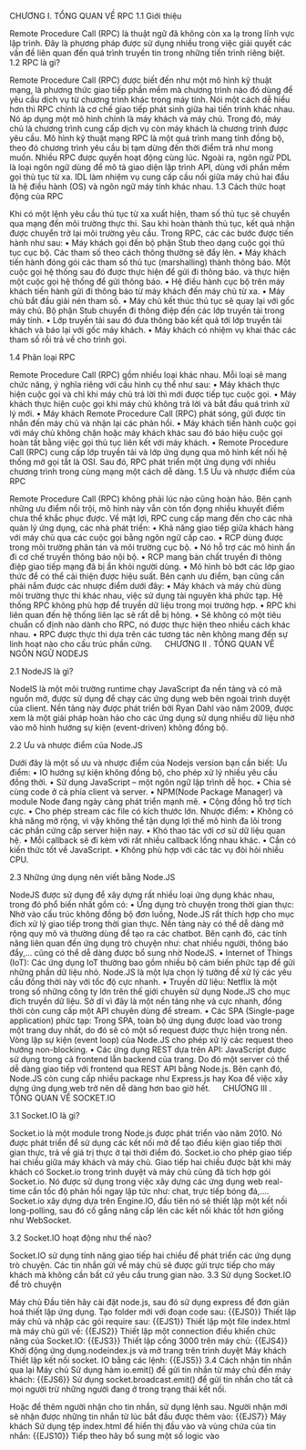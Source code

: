 

CHƯƠNG I. TỔNG QUAN VỀ RPC
1.1	 Giới thiệu
    
Remote Procedure Call (RPC) là thuật ngữ đã không còn xa lạ trong lĩnh vực lập trình. Đây là phương pháp được sử dụng nhiều trong việc giải quyết các vấn đề liên quan đến quá trình truyền tin trong những tiến trình riêng biệt. 
1.2	 RPC là gì?

 

Remote Procedure Call (RPC) được biết đến như một mô hình kỹ thuật mạng, là phương thức giao tiếp phần mềm mà chương trình nào đó dùng để yêu cầu dịch vụ từ chương trình khác trong máy tính. Nói một cách dễ hiểu hơn thì RPC chính là cơ chế giao tiếp phát sinh giữa hai tiến trình khác nhau. Nó áp dụng một mô hình chính là máy khách và máy chủ. Trong đó, máy chủ là chương trình cung cấp dịch vụ còn máy khách là chương trình được yêu cầu.
Mô hình kỹ thuật mạng RPC là một quá trình mang tính đồng bộ, theo đó chương trình yêu cầu bị tạm dừng đến thời điểm trả như mong muốn. Nhiều RPC được quyền hoạt động cùng lúc. Ngoài ra, ngôn ngữ PDL là loại ngôn ngữ dùng để mô tả giao diện lập trình API, dùng với phần mềm gọi thủ tục từ xa. IDL làm nhiệm vụ cung cấp cầu nối giữa máy chủ hai đầu là hệ điều hành (OS) và ngôn ngữ máy tính khác nhau.
1.3	 Cách thức hoạt động của RPC

Khi có một lệnh yêu cầu thủ tục từ xa xuất hiện, tham số thủ tục sẽ chuyển qua mạng đến môi trường thực thi. Sau khi hoàn thành thủ tục, kết quả nhận được chuyển trở lại môi trường yêu cầu. Trong RPC, các các bước được tiến hành như sau:
•	Máy khách gọi đến bộ phận Stub theo dạng cuộc gọi thủ tục cục bộ. Các tham số theo cách thông thường sẽ đẩy lên.
•	Máy khách tiến hành đóng gói các tham số thủ tục (marshalling) thành thông báo. Một cuộc gọi hệ thống sau đó được thực hiện để gửi đi thông báo. và thực hiện một cuộc gọi hệ thống để gửi thông báo.
•	Hệ điều hành cục bộ trên máy khách tiến hành gửi đi thông báo từ máy khách đến máy chủ từ xa.
•	Máy chủ bắt đầu giải nén tham số.
•	Máy chủ kết thúc thủ tục sẽ quay lại với gốc máy chủ. Bộ phận Stub chuyển đi thông điệp đến các lớp truyền tải trong máy tính.
•	Lớp truyền tải sau đó đưa thông báo kết quả tới lớp truyền tải khách và báo lại với gốc máy khách.
•	Máy khách có nhiệm vụ khai thác các tham số rồi trả về cho trình gọi.

1.4	 Phân loại RPC

Remote Procedure Call (RPC) gồm nhiều loại khác nhau. Mỗi loại sẽ mang chức năng, ý nghĩa riêng với cấu hình cụ thể như sau:
•	Máy khách thực hiện cuộc gọi và chỉ khi máy chủ trả lời thì mới được tiếp tục cuộc gọi.
•	Máy khách thực hiện cuộc gọi khi máy chủ không trả lời và bắt đầu quá trình xử lý mới.
•	Máy khách Remote Procedure Call (RPC) phát sóng, gửi được tin nhắn đến máy chủ và nhận lại các phản hồi.
•	Máy khách tiến hành cuộc gọi với máy chủ không chặn hoặc máy khách khác sau đó báo hiệu cuộc gọi hoàn tất bằng việc gọi thủ tục liên kết với máy khách.
•	Remote Procedure Call (RPC) cung cấp lớp truyền tải và lớp ứng dụng qua mô hình kết nối hệ thống mở gọi tắt là OSI. Sau đó, RPC phát triển một ứng dụng với nhiều chương trình trong cùng mạng một cách dễ dàng.
1.5	 Ưu và nhược điểm của RPC 

Remote Procedure Call (RPC) không phải lúc nào cũng hoàn hảo. Bên cạnh những ưu điểm nổi trội, mô hình này vẫn còn tồn đọng nhiều khuyết điểm chưa thể khắc phục được. Về mặt lợi, RPC cung cấp mang đến cho các nhà quản lý ứng dụng, các nhà phát triển:
•	Khả năng giao tiếp giữa khách hàng với máy chủ qua các cuộc gọi bằng ngôn ngữ cấp cao.
•	RCP dùng được trong môi trường phân tán và môi trường cục bộ.
•	Nó hỗ trợ các mô hình ẩn đi cơ chế truyền thông báo nội bộ.
•	RCP mang bản chất truyền đi thông điệp giao tiếp mạng đã bị ẩn khỏi người dùng.
•	Mô hình bỏ bớt các lớp giao thức để có thể cải thiện được hiệu suất.
Bên cạnh ưu điểm, bạn cũng cần phải nắm được các nhược điểm dưới đây:
•	Máy khách và máy chủ dùng môi trường thực thi khác nhau, việc sử dụng tài nguyên khá phức tạp. Hệ thống RPC không phù hợp để truyền dữ liệu trong mọi trường hợp.
•	RPC khi liên quan đến hệ thống liên lạc sẽ rất dễ bị hỏng.
•	Sẽ không có một tiêu chuẩn cố định nào dành cho RPC, nó được thực hiện theo nhiều cách khác nhau.
•	RPC được thực thi dựa trên các tương tác nên không mang đến sự linh hoạt nào cho cấu trúc phần cứng.
 
CHƯƠNG II . TỔNG QUAN VỀ NGÔN NGỮ NODEJS

2.1 NodeJS là gì?

NodeIS là một môi trường runtime chạy JavaScript đa nền tảng và có mã nguồn mở, được sử dụng để chạy các ứng dụng web bên ngoài trình duyệt của client. Nền tảng này được phát triển bởi Ryan Dahl vào năm 2009, được xem là một giải pháp hoàn hảo cho các ứng dụng sử dụng nhiều dữ liệu nhờ vào mô hình hướng sự kiện (event-driven) không đồng bộ.

2.2 Ưu và nhược điểm của Node.JS

Dưới đây là một số ưu và nhược điểm của Nodejs version bạn cần biết:
Ưu điểm:
•	IO hướng sự kiện không đồng bộ, cho phép xử lý nhiều yêu cầu đồng thời.
•	Sử dụng JavaScript – một ngôn ngữ lập trình dễ học.
•	Chia sẻ cùng code ở cả phía client và server.
•	NPM(Node Package Manager) và module Node đang ngày càng phát triển mạnh mẽ.
•	Cộng đồng hỗ trợ tích cực.
•	Cho phép stream các file có kích thước lớn.
Nhược điểm:
•	Không có khả năng mở rộng, vì vậy không thể tận dụng lợi thế mô hình đa lõi trong các phần cứng cấp server hiện nay.
•	Khó thao tác với cơ sử dữ liệu quan hệ.
•	Mỗi callback sẽ đi kèm với rất nhiều callback lồng nhau khác.
•	Cần có kiến thức tốt về JavaScript.
•	Không phù hợp với các tác vụ đòi hỏi nhiều CPU.


2.3 Những ứng dụng nên viết bằng Node.JS

NodeJS được sử dụng để xây dựng rất nhiều loại ứng dụng khác nhau, trong đó phổ biến nhất gồm có:
•	Ứng dụng trò chuyện trong thời gian thực: Nhờ vào cấu trúc không đồng bộ đơn luồng, Node.JS rất thích hợp cho mục đích xử lý giao tiếp trong thời gian thực. Nền tảng này có thể dễ dàng mở rộng quy mô và thường dùng để tạo ra các chatbot. Bên cạnh đó, các tính năng liên quan đến ứng dụng trò chuyện như: chat nhiều người, thông báo đẩy,… cũng có thể dễ dàng được bổ sung nhờ NodeJS.
•	Internet of Things (IoT): Các ứng dụng IoT thường bao gồm nhiều bộ cảm biến phức tạp để gửi những phần dữ liệu nhỏ. Node.JS là một lựa chọn lý tưởng để xử lý các yêu cầu đồng thời này với tốc độ cực nhanh.
•	Truyền dữ liệu: Netflix là một trong số những công ty lớn trên thế giới chuyên sử dụng Node.JS cho mục đích truyền dữ liệu. Sở dĩ vì đây là một nền tảng nhẹ và cực nhanh, đồng thời còn cung cấp một API chuyên dùng để stream.
•	Các SPA (Single-page application) phức tạp: Trong SPA, toàn bộ ứng dụng được load vào trong một trang duy nhất, do đó sẽ có một số request được thực hiện trong nền. Vòng lặp sự kiện (event loop) của Node.JS cho phép xử lý các request theo hướng non-blocking.
•	Các ứng dụng REST dựa trên API: JavaScript được sử dụng trong cả frontend lẫn backend của trang. Do đó một server có thể dễ dàng giao tiếp với frontend qua REST API bằng Node.js. Bên cạnh đó, Node.JS còn cung cấp nhiều package như Express.js hay Koa để việc xây dựng ứng dụng web trở nên dễ dàng hơn bao giờ hết.
 
CHƯƠNG III . TỔNG QUAN VỀ SOCKET.IO

3.1 Socket.IO là gì?

 
Socket.io là một module trong Node.js được phát triển vào năm 2010. Nó được phát triển để sử dụng các kết nối mở để tạo điều kiện giao tiếp thời gian thực, trả về giá trị thực ở tại thời điểm đó. Socket.io cho phép giao tiếp hai chiều giữa máy khách và máy chủ. Giao tiếp hai chiều được bật khi máy khách có Socket.io trong trình duyệt và máy chủ cũng đã tích hợp gói Socket.io.
Nó được sử dụng trong việc xây dựng các ứng dụng web real-time cần tốc độ phản hồi ngay lập tức như: chat, trực tiếp bóng đá,…. Socket.io xây dựng dựa trên Engine.IO, đầu tiên nó sẽ thiết lập một kết nối long-polling, sau đó cố gắng nâng cấp lên các kết nối khác tốt hơn giống như WebSocket.

3.2 Socket.IO hoạt động như thế nào?

 

Socket.IO sử dụng tính năng giao tiếp hai chiều để phát triển các ứng dụng trò chuyện. Các tin nhắn gửi về máy chủ sẽ được gửi trực tiếp cho máy khách mà không cần bất cứ yêu cầu trung gian nào.
3.3 Sử dụng Socket.IO để trò chuyện

Máy chủ
Đầu tiên hãy cài đặt node.js, sau đó sử dụng express để đơn giản hoá thiết lập ứng dụng.
Tạo folder mới với đoạn code sau:
{{EJS0}}
Thiết lập máy chủ và nhập các gói require sau:
{{EJS1}}
Thiết lập một file index.html mà máy chủ gửi về:
{{EJS2}}
Thiết lập một connection điều khiển chức năng của Socket.IO:
{{EJS3}}
Thiết lập cổng 3000 trên máy chủ:
{{EJS4}}
Khởi động ứng dụng.nodeindex.js và mở trang trên trình duyệt
Máy khách
Thiết lập kết nối socket. IO bằng các lệnh:
{{EJS5}}
3.4 Cách nhận tin nhắn qua lại
Máy chủ
Sử dụng hàm io.emit() để gửi tin nhắn từ máy chủ đến máy khách:
{{EJS6}}
Sử dụng socket.broadcast.emit() để gửi tin nhắn cho tất cả mọi người trừ những người đang ở trong trạng thái kết nối.

Hoặc để thêm người nhận cho tin nhắn, sử dụng lệnh sau. Người nhận mới sẽ nhận được những tin nhắn từ lúc bắt đầu được thêm vào:
{{EJS7}}
Máy khách
Sử dụng tệp index.html để hiển thị đầu vào và vùng chứa của tin nhắn:
{{EJS10}}
Tiếp theo hãy bổ sung một số logic vào <script>:
{{EJS11}}
Các hàm socket.on có hai chức năng event và callback. Nếu máy chủ phát hiện ra các event phù hợp, ngay lập tức lệnh callback sẽ được khởi động bằng cách hiển thị trên màn hình máy chủ.
	
 
CHƯƠNG IV . THIẾT KẾ ỨNG DỤNG

4.1 Cơ sở dữ liệu
•	Mô hình ERD

 ![image](https://github.com/Nhung2310/ChatRPC/assets/89560779/c7f4593a-dad1-4df5-9144-62a5d1331fc6)

•	Diagram

![image](https://github.com/Nhung2310/ChatRPC/assets/89560779/7bb2c5c6-bf00-4284-8b65-267b9f290a1e)

 
•	Bảng từ điển
+ members (username, enable)
	

![image](https://github.com/Nhung2310/ChatRPC/assets/89560779/cf607f82-167b-4523-a6dc-e13327adcd85)
		

+ rooms(name, password, isLock)

![image](https://github.com/Nhung2310/ChatRPC/assets/89560779/3170709b-4dc8-46e8-ba82-119036a2e256)


+ room_member (name_room, username_member)

![image](https://github.com/Nhung2310/ChatRPC/assets/89560779/3fb8faae-96fd-4da8-b46a-2c65b1204a87)

+ activitys (id, name)

![image](https://github.com/Nhung2310/ChatRPC/assets/89560779/438db2e6-a411-48cf-b7c9-4329bdb531a8)


+ logs (id, username_member, name_room, activity, time, data)

![image](https://github.com/Nhung2310/ChatRPC/assets/89560779/e9a8e70b-67d5-4d5b-a3c8-6e4627a35223)


 
4.2 Xây dựng các chức năng
	Giao diện tạo, đăng nhập của người dùng

![image](https://github.com/Nhung2310/ChatRPC/assets/89560779/d2703537-9941-47a4-9d22-322f10ca0a80)

Hình 4.1 Đăng nhập tham gia nhóm chat



Bằng cách điền username vào ô, ứng dụng sẽ kiểm tra xem người dùng với username này đã tồn tại chưa, nếu đã tồn tại, sẽ đăng nhập vào với tài khoản đó, nếu chưa tồn tại, sẽ tạo một tài khoản user mới và đăng nhập vào tài khoản đó
	Giao diện chat

![image](https://github.com/Nhung2310/ChatRPC/assets/89560779/826f9ce2-f784-4fee-b80b-16d09d332e2f)

Hình 4.2 Nhập mật khẩu để tham gia nhóm chat
 

•	Điền mật khẩu để tham gia nhóm chat (nếu nhóm chat có mật khẩu)

![image](https://github.com/Nhung2310/ChatRPC/assets/89560779/3807aad4-74f0-4ab1-bba4-63e8a4c14bde)


•	Người dùng có thể chat, gửi thông tin trong nhóm và có thể rời nhóm chat

	Giao diện admin

![image](https://github.com/Nhung2310/ChatRPC/assets/89560779/ab61f81f-9ed3-4cba-acd4-c4f5e33d1a81)

Hình 4.4 Giao diện admin

![image](https://github.com/Nhung2310/ChatRPC/assets/89560779/2005cd28-3f67-43f7-af4e-1fb95ae25b6d)


Hình 4.5 Admin xem danh sách phòng chat
•	Admin có thể xem danh sách các phòng chat và thực hiện các chức năng khóa phòng, gửi thông báo và mở khóa phòng chat (nếu phòng chat bị khóa)

![image](https://github.com/Nhung2310/ChatRPC/assets/89560779/9fb09d78-414c-4be9-82db-a0a3461b47ee)
 
Hình 4.6 Admin khóa phòng

![image](https://github.com/Nhung2310/ChatRPC/assets/89560779/27052e23-0be3-4678-87b9-7ea4f5211aa4)
   
Hình 4.7 Admin mở khóa phòng

![image](https://github.com/Nhung2310/ChatRPC/assets/89560779/4344c562-6123-44af-aae6-feccc53a1de5)

Hình 4.8 Khóa tài khoản người dùng

![image](https://github.com/Nhung2310/ChatRPC/assets/89560779/16d271fc-4403-4121-b1b4-4448e3a72993)

 
Hình 4.9 Mở khóa tài khoản người dùng

![image](https://github.com/Nhung2310/ChatRPC/assets/89560779/fe55f967-9d49-46c9-969c-05472019aeb9)
 
Hình 4.10 Gửi thông báo đến tài khoản người dùng
CHƯƠNG V . NỘI DUNG CÁ NHÂN

5.1 Chức năng khóa phòng chat


![image](https://github.com/Nhung2310/ChatRPC/assets/89560779/96d8b0bd-baad-416c-94c9-3e0bc480b76a)
 

lockRoom Function:
•	Input: Nhận vào tên của phòng cần khóa (nameRoom).
•	Output: Trả về một Promise, giải quyết với kết quả từ cơ sở dữ liệu sau khi phòng đã được khóa hoặc bị từ chối nếu có lỗi.
Sử dụng một truy vấn SQL để cập nhật bảng "rooms". Trong trường hợp này, truy vấn đặt giá trị cột "isLock" thành 1 cho phòng có tên tương ứng với nameRoom. Điều này có thể được sử dụng để kiểm soát quyền truy cập vào phòng, ví dụ như không cho phép người dùng mới tham gia sau khi phòng đã bị khóa.
Sau khi thực hiện truy vấn, kết nối cơ sở dữ liệu được đóng bằng cách sử dụng mssql.close().
Tóm lại, hàm này thực hiện công việc cụ thể là khóa một phòng trong cơ sở dữ liệu và sử dụng Promise để xử lý kết quả hoặc lỗi trong quá trình thực hiện.
5.2 Chức năng mở khóa phòng chat (Nếu phòng đã bị khóa)


 ![image](https://github.com/Nhung2310/ChatRPC/assets/89560779/3893069e-0caa-41de-be27-346a5c9a371b)


unlockRoom Function:
•	Input: Nhận vào tên của phòng cần mở khóa (nameRoom).
•	Output: Trả về một Promise, giải quyết với kết quả từ cơ sở dữ liệu sau khi phòng đã được mở khóa hoặc bị từ chối nếu có lỗi.
Sử dụng một truy vấn SQL để cập nhật bảng "rooms". Trong trường hợp này, truy vấn đặt giá trị của cột "isLock" thành 0 để mở khóa phòng có tên tương ứng với nameRoom. Điều này có thể được sử dụng để cho phép người dùng mới tham gia vào phòng sau khi phòng đã được mở khóa.
Sau khi thực hiện truy vấn, kết nối cơ sở dữ liệu được đóng bằng cách sử dụng mssql.close().
Tóm lại, hàm trên thực hiện chức năng khóa phòng chat trong cơ sở dữ liệu, giúp kiểm soát quyền truy cập và bảo vệ tính riêng tư của phòng đó trong ứng dụng chat.

5.3 Chức năng khóa tài khoản người dùng

![image](https://github.com/Nhung2310/ChatRPC/assets/89560779/3412c46c-c793-41e3-adeb-3cc01564ea7a)

 

lockMember Function:
•	Input: Nhận vào tên thành viên cần khóa (nameMember).
•	Output: Trả về một Promise, giải quyết với kết quả từ cơ sở dữ liệu sau khi tài khoản đã được khóa hoặc bị từ chối nếu có lỗi.
Sử dụng một truy vấn SQL để cập nhật bảng "members". Trong trường hợp này, truy vấn đặt giá trị của cột "enable" thành 0 để khóa tài khoản của thành viên có tên tương ứng với nameMember.
Sau khi thực hiện truy vấn, kết nối cơ sở dữ liệu được đóng bằng cách sử dụng mssql.close().
Tóm lại, hàm lockMember này thực hiện chức năng khóa tài khoản của một thành viên trong cơ sở dữ liệu, ngăn chặn họ khỏi việc truy cập vào ứng dụng.



5.4 Chức năng mở khóa tài khoản người dùng

![image](https://github.com/Nhung2310/ChatRPC/assets/89560779/e6f9d09b-be8b-4492-9b8a-eaccd5f1a4f0)

 

unlockMember Function:
•	Input: Nhận vào tên thành viên cần mở khóa (nameMember).
•	Output: Trả về một Promise, giải quyết với kết quả từ cơ sở dữ liệu sau khi tài khoản đã được mở khóa hoặc bị từ chối nếu có lỗi.
Sử dụng một truy vấn SQL để cập nhật bảng "members". Trong trường hợp này, truy vấn đặt giá trị của cột "enable" thành 1 để mở khóa tài khoản của thành viên có tên tương ứng với nameMember. Điều này có thể được sử dụng để cho phép người dùng có tên nameMember truy cập lại vào ứng dụng sau khi tài khoản đã được mở khóa.
Sau khi thực hiện truy vấn, kết nối cơ sở dữ liệu được đóng bằng cách sử dụng mssql.close().
Tóm lại, hàm unlockMember này thực hiện chức năng mở khóa tài khoản của một thành viên trong cơ sở dữ liệu, cho phép họ truy cập lại vào ứng dụng.


5.5 Chức năng rời khỏi nhóm chat

![image](https://github.com/Nhung2310/ChatRPC/assets/89560779/94867a6e-7ec1-46d7-9d31-65a253cf71da)

 
 
Hàm ‘LogOutRoom’ Function:
•	Input: Nhận vào tên của phòng chat (nameRoom) và tên của thành viên cần đăng xuất (nameMember).
•	Output: Trả về một Promise, giải quyết với kết quả từ cơ sở dữ liệu sau khi thành viên đã đăng xuất khỏi nhóm chat hoặc bị từ chối nếu có lỗi.
Sử dụng một truy vấn SQL để xóa thông tin thành viên khỏi bảng "room_member". Truy vấn này chỉ xóa hàng trong bảng có nameRoom và nameMember tương ứng. Truy vấn SQL này giúp loại bỏ thông tin thành viên khỏi bảng liên kết giữa phòng chat và thành viên, tác động như một cơ chế đăng xuất. Sau khi thực hiện truy vấn, kết nối cơ sở dữ liệu được đóng bằng cách sử dụng mssql.close().
Tóm lại, hàm LogOutRoom này thực hiện chức năng đăng xuất thành viên khỏi một nhóm chat trong cơ sở dữ liệu, loại bỏ thông tin liên kết giữa thành viên và phòng chat.
 
CHƯƠNG VI . TỔNG KẾT ĐÁNH GIÁ

	Đánh giá:
-	Ưu điểm:
	Đáp ứng được các chức năng và yêu cầu của đề tài.
	Bố cục rõ rang
	Tốc độ xử lý tương đối nhanh
	Giao diện dễ nhìn, dễ hiểu, dễ sử dụng
-	Khuyết điểm:
	Chưa có các chức năng hỗ trợ người dung như: hỗ trợ đa ngôn ngữ, chuyển đổi màu khung chat,…
	Kết luận:
Trong quá trình thực hiện, nhóm đã cố gắng tập trung tìm hiểu và tham khảo các tài liệu liên quan. Tuy nhiên với thời gian và trình độ còn hạn chế, nên chúng em không thể tránh khỏi những thiếu sót. Nhóm em rất mong nhận được các nhận xét và góp ý của thầy để chúng em có thể hoàn thiện hơn các kết quả nghiên cứu.
 
Danh mục tài liệu tham khảo

[1] "Programming Distributed Computing Systems: A Foundational Approach" by Carlos A. Varela
https://mitpress.mit.edu/9780262018982/programming-distributed-computing-systems/
[2] "Distributed Computing: Principles, Algorithms, and Systems" by Ajay D. Kshemkalyani and Mukesh Singhal
https://eclass.uoa.gr/modules/document/file.php/D245/2015/DistrComp.pdf
[3] Socket.IO Real-time Web Application Development
https://www.readings.com.au/product/9781782160786/9781782160786#
[4] Socket.IO - A Real-time Framework for Node.JS
https://socket.io/get-started/chat


